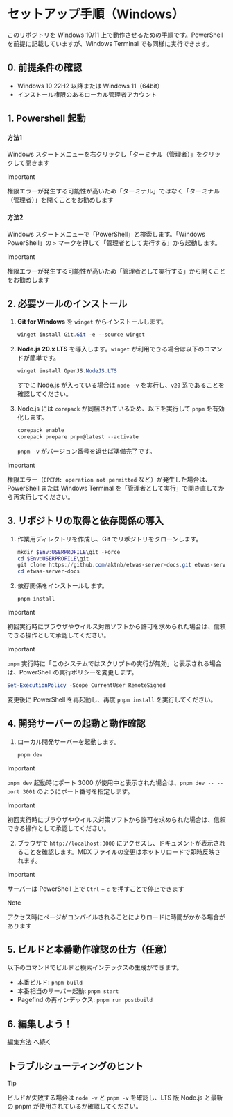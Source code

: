 # セットアップ手順（Windows）

このリポジトリを Windows 10/11 上で動作させるための手順です。PowerShell を前提に記載していますが、Windows Terminal でも同様に実行できます。

## 0. 前提条件の確認
- Windows 10 22H2 以降または Windows 11（64bit）
- インストール権限のあるローカル管理者アカウント

## 1. Powershell 起動
#### 方法1
Windows スタートメニューを右クリックし「ターミナル（管理者）」をクリックして開きます

> [!IMPORTANT]
> 権限エラーが発生する可能性が高いため「ターミナル」ではなく「ターミナル（管理者）」を開くことをお勧めします

#### 方法2
Windows スタートメニューで「PowerShell」と検索します。「Windows PowerShell」の `>` マークを押して「管理者として実行する」から起動します。

> [!IMPORTANT]
> 権限エラーが発生する可能性が高いため「管理者として実行する」から開くことをお勧めします

## 2. 必要ツールのインストール
1. **Git for Windows** を `winget` からインストールします。
   ```powershell
   winget install Git.Git -e --source winget
   ```

2. **Node.js 20.x LTS** を導入します。`winget` が利用できる場合は以下のコマンドが簡単です。
   ```powershell
   winget install OpenJS.NodeJS.LTS
   ```
   すでに Node.js が入っている場合は `node -v` を実行し、`v20` 系であることを確認してください。

3. Node.js には `corepack` が同梱されているため、以下を実行して `pnpm` を有効化します。
   ```powershell
   corepack enable
   corepack prepare pnpm@latest --activate
   ```
   `pnpm -v` がバージョン番号を返せば準備完了です。

> [!IMPORTANT]
> 権限エラー（`EPERM: operation not permitted` など）が発生した場合は、PowerShell または Windows Terminal を「管理者として実行」で開き直してから再実行してください。

## 3. リポジトリの取得と依存関係の導入
1. 作業用ディレクトリを作成し、Git でリポジトリをクローンします。
   ```powershell
   mkdir $Env:USERPROFILE\git -Force
   cd $Env:USERPROFILE\git
   git clone https://github.com/aktnb/etwas-server-docs.git etwas-server-docs
   cd etwas-server-docs
   ```
2. 依存関係をインストールします。
   ```powershell
   pnpm install
   ```

> [!IMPORTANT]
> 初回実行時にブラウザやウイルス対策ソフトから許可を求められた場合は、信頼できる操作として承認してください。

> [!IMPORTANT]
> `pnpm` 実行時に「このシステムではスクリプトの実行が無効」と表示される場合は、PowerShell の実行ポリシーを変更します。
>  ```powershell
>  Set-ExecutionPolicy -Scope CurrentUser RemoteSigned
>  ```
>  変更後に PowerShell を再起動し、再度 `pnpm install` を実行してください。

## 4. 開発サーバーの起動と動作確認
1. ローカル開発サーバーを起動します。
   ```powershell
   pnpm dev
   ```

> [!IMPORTANT]
> `pnpm dev` 起動時にポート 3000 が使用中と表示された場合は、`pnpm dev -- --port 3001` のようにポート番号を指定します。

> [!IMPORTANT]
> 初回実行時にブラウザやウイルス対策ソフトから許可を求められた場合は、信頼できる操作として承認してください。

2. ブラウザで `http://localhost:3000` にアクセスし、ドキュメントが表示されることを確認します。MDX ファイルの変更はホットリロードで即時反映されます。

> [!IMPORTANT]
> サーバーは PowerShell 上で `Ctrl` + `c` を押すことで停止できます

> [!NOTE]
> アクセス時にページがコンパイルされることによりロードに時間がかかる場合があります

## 5. ビルドと本番動作確認の仕方（任意）
以下のコマンドでビルドと検索インデックスの生成ができます。
- 本番ビルド: `pnpm build`
- 本番相当のサーバー起動: `pnpm start`
- Pagefind の再インデックス: `pnpm run postbuild`

## 6. 編集しよう！
[編集方法](/docs/how-to-edit-wiki.md) へ続く

## トラブルシューティングのヒント

> [!TIP]
> ビルドが失敗する場合は `node -v` と `pnpm -v` を確認し、LTS 版 Node.js と最新の pnpm が使用されているか確認してください。
